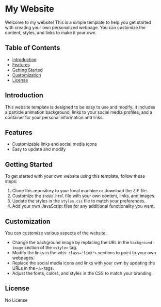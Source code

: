 # My Website

Welcome to my website! This is a simple template to help you get started with creating your own personalized webpage. You can customize the content, styles, and links to make it your own.

## Table of Contents

- [Introduction](#introduction)
- [Features](#features)
- [Getting Started](#getting-started)
- [Customization](#customization)
- [License](#license)

## Introduction

This website template is designed to be easy to use and modify. It includes a particle animation background, links to your social media profiles, and a container for your personal information and links.

## Features

- Customizable links and social media icons
- Easy to update and modify

## Getting Started

To get started with your own website using this template, follow these steps:

1. Clone this repository to your local machine or download the ZIP file.
2. Customize the `index.html` file with your own content, links, and images.
3. Update the styles in the `styles.css` file to match your preferences.
4. Add your own JavaScript files for any additional functionality you want.

## Customization

You can customize various aspects of the website:

- Change the background image by replacing the URL in the `background-image` section of the `<style>` tag.
- Modify the links in the `<div class="link">` sections to point to your own webpages.
- Replace the social media icons and links with your own by updating the URLs in the `<a>` tags.
- Adjust the fonts, colors, and styles in the CSS to match your branding.

## License

No License
